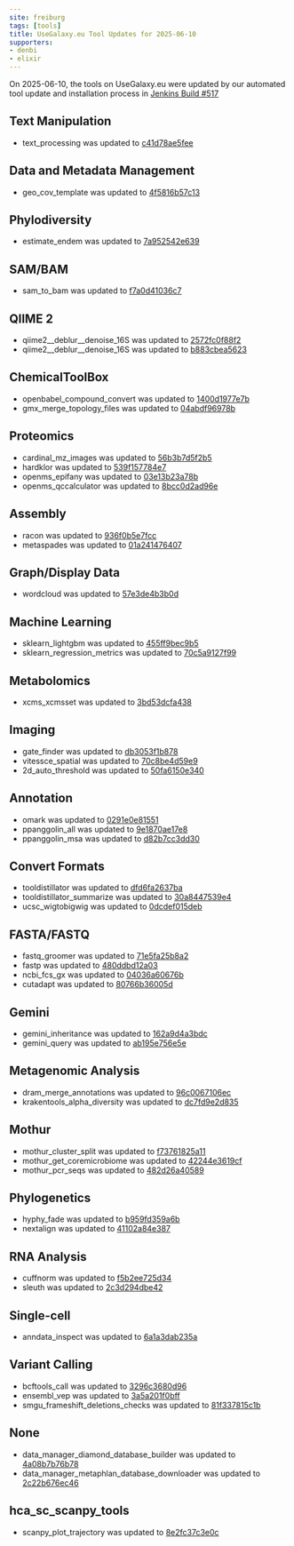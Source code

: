 ```yaml
---
site: freiburg
tags: [tools]
title: UseGalaxy.eu Tool Updates for 2025-06-10
supporters:
- denbi
- elixir
---
```


On 2025-06-10, the tools on UseGalaxy.eu were updated by our automated tool update and installation process in [Jenkins Build #517](https://build.galaxyproject.eu/job/usegalaxy-eu/job/install-tools/#517/)


## Text Manipulation

- text_processing was updated to [c41d78ae5fee](https://toolshed.g2.bx.psu.edu/view/bgruening/text_processing/c41d78ae5fee)

## Data and Metadata Management

- geo_cov_template was updated to [4f5816b57c13](https://toolshed.g2.bx.psu.edu/view/ecology/geo_cov_template/4f5816b57c13)

## Phylodiversity

- estimate_endem was updated to [7a952542e639](https://toolshed.g2.bx.psu.edu/view/ecology/estimate_endem/7a952542e639)

## SAM/BAM

- sam_to_bam was updated to [f7a0d41036c7](https://toolshed.g2.bx.psu.edu/view/devteam/sam_to_bam/f7a0d41036c7)

## QIIME 2

- qiime2__deblur__denoise_16S was updated to [2572fc0f88f2](https://toolshed.g2.bx.psu.edu/view/q2d2/qiime2__deblur__denoise_16S/2572fc0f88f2)
- qiime2__deblur__denoise_16S was updated to [b883cbea5623](https://toolshed.g2.bx.psu.edu/view/q2d2/qiime2__deblur__denoise_16S/b883cbea5623)

## ChemicalToolBox

- openbabel_compound_convert was updated to [1400d1977e7b](https://toolshed.g2.bx.psu.edu/view/bgruening/openbabel_compound_convert/1400d1977e7b)
- gmx_merge_topology_files was updated to [04abdf96978b](https://toolshed.g2.bx.psu.edu/view/chemteam/gmx_merge_topology_files/04abdf96978b)

## Proteomics

- cardinal_mz_images was updated to [56b3b7d5f2b5](https://toolshed.g2.bx.psu.edu/view/galaxyp/cardinal_mz_images/56b3b7d5f2b5)
- hardklor was updated to [539f157784e7](https://toolshed.g2.bx.psu.edu/view/galaxyp/hardklor/539f157784e7)
- openms_epifany was updated to [03e13b23a78b](https://toolshed.g2.bx.psu.edu/view/galaxyp/openms_epifany/03e13b23a78b)
- openms_qccalculator was updated to [8bcc0d2ad96e](https://toolshed.g2.bx.psu.edu/view/galaxyp/openms_qccalculator/8bcc0d2ad96e)

## Assembly

- racon was updated to [936f0b5e7fcc](https://toolshed.g2.bx.psu.edu/view/bgruening/racon/936f0b5e7fcc)
- metaspades was updated to [01a241476407](https://toolshed.g2.bx.psu.edu/view/nml/metaspades/01a241476407)

## Graph/Display Data

- wordcloud was updated to [57e3de4b3b0d](https://toolshed.g2.bx.psu.edu/view/bgruening/wordcloud/57e3de4b3b0d)

## Machine Learning

- sklearn_lightgbm was updated to [455ff9bec9b5](https://toolshed.g2.bx.psu.edu/view/bgruening/sklearn_lightgbm/455ff9bec9b5)
- sklearn_regression_metrics was updated to [70c5a9127f99](https://toolshed.g2.bx.psu.edu/view/bgruening/sklearn_regression_metrics/70c5a9127f99)

## Metabolomics

- xcms_xcmsset was updated to [3bd53dcfa438](https://toolshed.g2.bx.psu.edu/view/lecorguille/xcms_xcmsset/3bd53dcfa438)

## Imaging

- gate_finder was updated to [db3053f1b878](https://toolshed.g2.bx.psu.edu/view/goeckslab/gate_finder/db3053f1b878)
- vitessce_spatial was updated to [70c8be4d59e9](https://toolshed.g2.bx.psu.edu/view/goeckslab/vitessce_spatial/70c8be4d59e9)
- 2d_auto_threshold was updated to [50fa6150e340](https://toolshed.g2.bx.psu.edu/view/imgteam/2d_auto_threshold/50fa6150e340)

## Annotation

- omark was updated to [0291e0e81551](https://toolshed.g2.bx.psu.edu/view/iuc/omark/0291e0e81551)
- ppanggolin_all was updated to [9e1870ae17e8](https://toolshed.g2.bx.psu.edu/view/iuc/ppanggolin_all/9e1870ae17e8)
- ppanggolin_msa was updated to [d82b7cc3dd30](https://toolshed.g2.bx.psu.edu/view/iuc/ppanggolin_msa/d82b7cc3dd30)

## Convert Formats

- tooldistillator was updated to [dfd6fa2637ba](https://toolshed.g2.bx.psu.edu/view/iuc/tooldistillator/dfd6fa2637ba)
- tooldistillator_summarize was updated to [30a8447539e4](https://toolshed.g2.bx.psu.edu/view/iuc/tooldistillator_summarize/30a8447539e4)
- ucsc_wigtobigwig was updated to [0dcdef015deb](https://toolshed.g2.bx.psu.edu/view/iuc/ucsc_wigtobigwig/0dcdef015deb)

## FASTA/FASTQ

- fastq_groomer was updated to [71e5fa25b8a2](https://toolshed.g2.bx.psu.edu/view/devteam/fastq_groomer/71e5fa25b8a2)
- fastp was updated to [480ddbd12a03](https://toolshed.g2.bx.psu.edu/view/iuc/fastp/480ddbd12a03)
- ncbi_fcs_gx was updated to [04036a60676b](https://toolshed.g2.bx.psu.edu/view/iuc/ncbi_fcs_gx/04036a60676b)
- cutadapt was updated to [80766b36005d](https://toolshed.g2.bx.psu.edu/view/lparsons/cutadapt/80766b36005d)

## Gemini

- gemini_inheritance was updated to [162a9d4a3bdc](https://toolshed.g2.bx.psu.edu/view/iuc/gemini_inheritance/162a9d4a3bdc)
- gemini_query was updated to [ab195e756e5e](https://toolshed.g2.bx.psu.edu/view/iuc/gemini_query/ab195e756e5e)

## Metagenomic Analysis

- dram_merge_annotations was updated to [96c0067106ec](https://toolshed.g2.bx.psu.edu/view/iuc/dram_merge_annotations/96c0067106ec)
- krakentools_alpha_diversity was updated to [dc7fd9e2d835](https://toolshed.g2.bx.psu.edu/view/iuc/krakentools_alpha_diversity/dc7fd9e2d835)

## Mothur

- mothur_cluster_split was updated to [f73761825a11](https://toolshed.g2.bx.psu.edu/view/iuc/mothur_cluster_split/f73761825a11)
- mothur_get_coremicrobiome was updated to [42244e3619cf](https://toolshed.g2.bx.psu.edu/view/iuc/mothur_get_coremicrobiome/42244e3619cf)
- mothur_pcr_seqs was updated to [482d26a40589](https://toolshed.g2.bx.psu.edu/view/iuc/mothur_pcr_seqs/482d26a40589)

## Phylogenetics

- hyphy_fade was updated to [b959fd359a6b](https://toolshed.g2.bx.psu.edu/view/iuc/hyphy_fade/b959fd359a6b)
- nextalign was updated to [41102a84e387](https://toolshed.g2.bx.psu.edu/view/iuc/nextalign/41102a84e387)

## RNA Analysis

- cuffnorm was updated to [f5b2ee725d34](https://toolshed.g2.bx.psu.edu/view/devteam/cuffnorm/f5b2ee725d34)
- sleuth was updated to [2c3d294dbe42](https://toolshed.g2.bx.psu.edu/view/iuc/sleuth/2c3d294dbe42)

## Single-cell

- anndata_inspect was updated to [6a1a3dab235a](https://toolshed.g2.bx.psu.edu/view/iuc/anndata_inspect/6a1a3dab235a)

## Variant Calling

- bcftools_call was updated to [3296c3680d96](https://toolshed.g2.bx.psu.edu/view/iuc/bcftools_call/3296c3680d96)
- ensembl_vep was updated to [3a5a201f0bff](https://toolshed.g2.bx.psu.edu/view/iuc/ensembl_vep/3a5a201f0bff)
- smgu_frameshift_deletions_checks was updated to [81f337815c1b](https://toolshed.g2.bx.psu.edu/view/iuc/smgu_frameshift_deletions_checks/81f337815c1b)

## None

- data_manager_diamond_database_builder was updated to [4a08b7b76b78](https://toolshed.g2.bx.psu.edu/view/iuc/data_manager_diamond_database_builder/4a08b7b76b78)
- data_manager_metaphlan_database_downloader was updated to [2c22b676ec46](https://toolshed.g2.bx.psu.edu/view/iuc/data_manager_metaphlan_database_downloader/2c22b676ec46)

## hca_sc_scanpy_tools

- scanpy_plot_trajectory was updated to [8e2fc37c3e0c](https://toolshed.g2.bx.psu.edu/view/ebi-gxa/scanpy_plot_trajectory/8e2fc37c3e0c)

